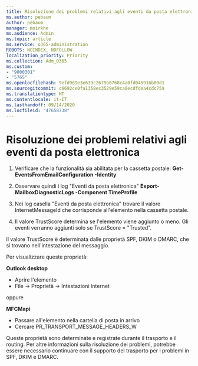 ```yaml
---
title: Risoluzione dei problemi relativi agli eventi da posta elettronica
ms.author: pebaum
author: pebaum
manager: mnirkhe
ms.audience: Admin
ms.topic: article
ms.service: o365-administration
ROBOTS: NOINDEX, NOFOLLOW
localization_priority: Priority
ms.collection: Adm_O365
ms.custom:
- "9000301"
- "5765"
ms.openlocfilehash: 9efd969e3e639c2679b0768c4a0fd045916b00d1
ms.sourcegitcommit: c6692ce0fa1358ec3529e59ca0ecdfdea4cdc759
ms.translationtype: HT
ms.contentlocale: it-IT
ms.lasthandoff: 09/14/2020
ms.locfileid: "47658738"
---
```

# <a name="troubleshooting-events-from-email"></a>Risoluzione dei problemi relativi agli eventi da posta elettronica

1. Verificare che la funzionalità sia abilitata per la cassetta postale: **Get-EventsFromEmailConfiguration -Identity <mailbox>**

2. Osservare quindi i log "Eventi da posta elettronica" **Export-MailboxDiagnosticLogs <mailbox> -Component TimeProfile**

3. Nei log casella "Eventi da posta elettronica" trovare il valore InternetMessageId che corrisponde all'elemento nella cassetta postale.  

4. Il valore TrustScore determina se l'elemento viene aggiunto o meno. Gli eventi verranno aggiunti solo se TrustScore = "Trusted".

Il valore TrustScore è determinata dalle proprietà SPF, DKIM o DMARC, che si trovano nell'intestazione del messaggio.

Per visualizzare queste proprietà:

**Outlook desktop**

- Aprire l'elemento
- File -> Proprietà -> Intestazioni Internet

oppure

**MFCMapi**

- Passare all'elemento nella cartella di posta in arrivo
- Cercare PR_TRANSPORT_MESSAGE_HEADERS_W

Queste proprietà sono determinate e registrate durante il trasporto e il routing. Per altre informazioni sulla risoluzione dei problemi, potrebbe essere necessario continuare con il supporto del trasporto per i problemi in SPF, DKIM e DMARC.